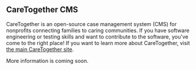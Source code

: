 ## CareTogether CMS

CareTogether is an open-source case management system (CMS) for nonprofits connecting families to caring communities. If you have software engineering or testing skills and want to contribute to the software, you've come to the right place! If you want to learn more about CareTogether, visit [the main CareTogether site](https://caretogether.io).

More information is coming soon.
